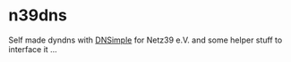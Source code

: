 n39dns
======
Self made dyndns with [DNSimple](https://dnsimple.com/) for Netz39 e.V.
and some helper stuff to interface it …
